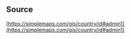 ## Source
[https://simplemaps.com/gis/country/id#admin1](https://simplemaps.com/gis/country/id#admin1)